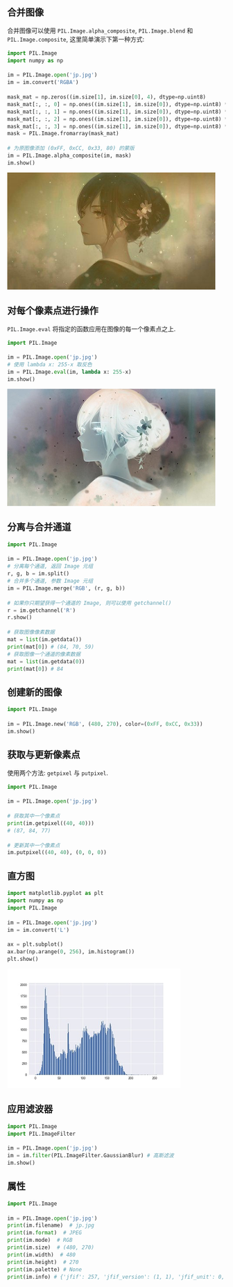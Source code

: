 ## 合并图像

合并图像可以使用 `PIL.Image.alpha_composite`, `PIL.Image.blend` 和 `PIL.Image.composite`, 这里简单演示下第一种方式:

```py
import PIL.Image
import numpy as np

im = PIL.Image.open('jp.jpg')
im = im.convert('RGBA')

mask_mat = np.zeros((im.size[1], im.size[0], 4), dtype=np.uint8)
mask_mat[:, :, 0] = np.ones((im.size[1], im.size[0]), dtype=np.uint8) * 0xFF
mask_mat[:, :, 1] = np.ones((im.size[1], im.size[0]), dtype=np.uint8) * 0xCC
mask_mat[:, :, 2] = np.ones((im.size[1], im.size[0]), dtype=np.uint8) * 0x33
mask_mat[:, :, 3] = np.ones((im.size[1], im.size[0]), dtype=np.uint8) * 80
mask = PIL.Image.fromarray(mask_mat)

# 为原图像添加 (0xFF, 0xCC, 0x33, 80) 的蒙版
im = PIL.Image.alpha_composite(im, mask)
im.show()
```

![img](/img/pil/pil_image/alpha_composite.jpg)

## 对每个像素点进行操作

`PIL.Image.eval` 将指定的函数应用在图像的每一个像素点之上.

```py
import PIL.Image

im = PIL.Image.open('jp.jpg')
# 使用 lambda x: 255-x 取反色
im = PIL.Image.eval(im, lambda x: 255-x)
im.show()
```

![img](/img/pil/pil_image/invert_color.jpg)

## 分离与合并通道

```py
import PIL.Image

im = PIL.Image.open('jp.jpg')
# 分离每个通道, 返回 Image 元组
r, g, b = im.split()
# 合并多个通道, 参数 Image 元组
im = PIL.Image.merge('RGB', (r, g, b))

# 如果你只期望获得一个通道的 Image, 则可以使用 getchannel()
r = im.getchannel('R')
r.show()

# 获取图像像素数据
mat = list(im.getdata())
print(mat[0]) # (84, 70, 59)
# 获取图像一个通道的像素数据
mat = list(im.getdata(0))
print(mat[0]) # 84
```

## 创建新的图像

```py
import PIL.Image

im = PIL.Image.new('RGB', (480, 270), color=(0xFF, 0xCC, 0x33))
im.show()
```

## 获取与更新像素点

使用两个方法: `getpixel` 与 `putpixel`.

```py
import PIL.Image

im = PIL.Image.open('jp.jpg')

# 获取其中一个像素点
print(im.getpixel((40, 40)))
# (87, 84, 77)

# 更新其中一个像素点
im.putpixel((40, 40), (0, 0, 0))
```

## 直方图

```py
import matplotlib.pyplot as plt
import numpy as np
import PIL.Image

im = PIL.Image.open('jp.jpg')
im = im.convert('L')

ax = plt.subplot()
ax.bar(np.arange(0, 256), im.histogram())
plt.show()
```

![img](/img/pil/pil_image/histogram.jpg)

## 应用滤波器

```py
import PIL.Image
import PIL.ImageFilter

im = PIL.Image.open('jp.jpg')
im = im.filter(PIL.ImageFilter.GaussianBlur) # 高斯滤波
im.show()
```

## 属性

```py
import PIL.Image

im = PIL.Image.open('jp.jpg')
print(im.filename)  # jp.jpg
print(im.format)  # JPEG
print(im.mode)  # RGB
print(im.size)  # (480, 270)
print(im.width)  # 480
print(im.height)  # 270
print(im.palette) # None
print(im.info) # {'jfif': 257, 'jfif_version': (1, 1), 'jfif_unit': 0, 'jfif_density': (1, 1)}
```
